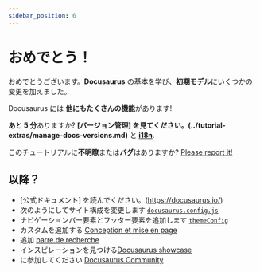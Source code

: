 ```yaml
---
sidebar_position: 6
---
```


# おめでとう！

おめでとうございます。**Docusaurus** の基本を学び、**初期モデル**にいくつかの変更を加えました。

Docusaurus には **他にもたくさんの機能**があります!

**あと 5 分**ありますか? **[バージョン管理] を見てください。(../tutorial-extras/manage-docs-versions.md)** と **[i18n](../tutorial-extras/translate-your-site.md)**.

このチュートリアルに**不明瞭**または**バグ**はありますか? [Please report it!](https://github.com/facebook/docusaurus/discussions/4610)

## 以降？

- [公式ドキュメント] を読んでください。(https://docusaurus.io/)
- 次のようにしてサイト構成を変更します [`docusaurus.config.js`](https://docusaurus.io/docs/api/docusaurus-config)
- ナビゲーションバー要素とフッター要素を追加します [`themeConfig`](https://docusaurus.io/docs/api/themes/configuration)
- カスタムを追加する [Conception et mise en page](https://docusaurus.io/docs/styling-layout)
- 追加 [barre de recherche](https://docusaurus.io/docs/search)
- インスピレーションを見つける[Docusaurus showcase](https://docusaurus.io/showcase)
- に参加してください [Docusaurus Community](https://docusaurus.io/community/support)
